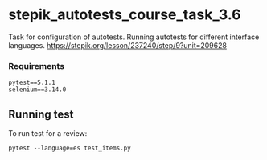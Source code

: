 # stepik_autotests_course_task_3.6
Task for configuration of autotests. Running autotests for different interface languages.
https://stepik.org/lesson/237240/step/9?unit=209628

### Requirements
```
pytest==5.1.1
selenium==3.14.0
```

## Running test
To run test for a review:
```
pytest --language=es test_items.py
```
